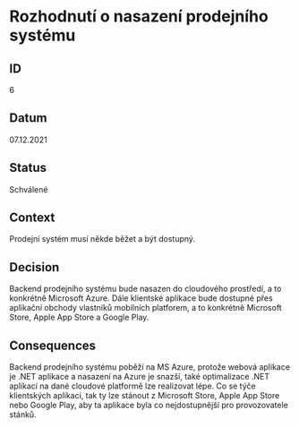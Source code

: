 # Rozhodnutí o nasazení prodejního systému

## ID
6

## Datum
07.12.2021

## Status
Schválené

## Context
Prodejní systém musí někde běžet a být dostupný.

## Decision
Backend prodejního systému bude nasazen do cloudového prostředí, a to konkrétně Microsoft Azure. Dále klientské aplikace bude dostupné přes aplikační obchody vlastníků mobilních platforem, a to konkrétně Microsoft Store, Apple App Store a Google Play.

## Consequences
Backend prodejního systému poběží na MS Azure, protože webová aplikace je .NET aplikace a nasazení na Azure je snazší, také optimalizace .NET aplikací na dané cloudové platformě lze realizovat lépe. Co se týče klientských aplikací, tak ty lze stánout z Microsoft Store, Apple App Store nebo Google Play, aby ta aplikace byla co nejdostupnější pro provozovatele stánků.